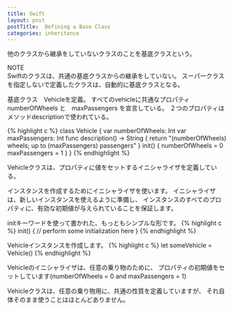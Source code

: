```yaml
---
title: Swift
layout: post
postTitle:  Defining a Base Class
categories: inheritance
---
```


他のクラスから継承をしていないクラスのことを基底クラスという。

<div class="panel">
    <div class="panel-heading">NOTE</div>
    Swiftのクラスは、共通の基底クラスからの継承をしていない。
    スーパークラスを指定しないで定義したクラスは、自動的に基底クラスとなる。
</div>

基底クラス　Vehicleを定義。
すべてのvehicleに共通なプロパティ　numberOfWheels と　maxPassengers を宣言している。
２つのプロパティはメソッドdescriptionで使われている。

{% highlight c %}
class Vehicle {
    var numberOfWheels: Int
    var maxPassengers: Int
    func description() -> String {
        return "\(numberOfWheels) wheels; up to \(maxPassengers) passengers"
    }
    init() {
        numberOfWheels = 0
        maxPassengers = 1
    }
}
{% endhighlight %}

Vehicleクラスは、プロパティに値をセットするイニシャライザを定義している。

インスタンスを作成するためにイニシャライザを使います。
イニシャライザは、新しいインスタンスを使えるように準備し、
インスタンスのすべてのプロパティに、有効な初期値が与えられていることを保証します。

initキーワードを使って書かれた、もっともシンプルな形です。
{% highlight c %}
init() {
    // perform some initialization here
}
{% endhighlight %}

Vehicleインスタンスを作成します。
{% highlight c %}
let someVehicle = Vehicle()
{% endhighlight %}

Vehicleのイニシャライザは、任意の乗り物のために、
プロパティの初期値をセットしています(numberOfWheels = 0 and maxPassengers = 1)

Vehicleクラスは、任意の乗り物用に、共通の性質を定義していますが、
それ自体そのまま使うことはほとんどありません。
